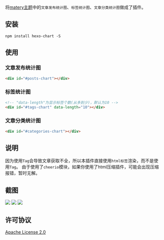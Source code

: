 将[matery主题](https://github.com/blinkfox/hexo-theme-matery)中的`文章发布统计图`、`标签统计图`、`文章分类统计图`做成了插件。
## 安装
```shell
npm install hexo-chart -S
```
## 使用
### 文章发布统计图
```html
<div id="#posts-chart"></div>
```
### 标签统计图
```html
<!-- "data-length"为显示标签个数(从多到少)，默认为10 -->
<div id="#tags-chart" data-length="10"></div>
```
### 文章分类统计图
```html
<div id="#categories-chart"></div>
```
## 说明
因为使用`Tag`会导致文章获取不全，所以本插件直接使用`html标签`渲染，而不是使用`Tag`。
由于使用了`cheerio`模块，如果你使用了html压缩插件，可能会出现压缩报错，暂时无解。
## 截图
![](https://github.com/HCLonely/hexo-charts/raw/master/screenshot/2020-05-02-201802.png)
![](https://github.com/HCLonely/hexo-charts/raw/master/screenshot/2020-05-02-201849.png)
![](https://github.com/HCLonely/hexo-charts/raw/master/screenshot/2020-05-02-201935.png)
## 许可协议
[Apache License 2.0](https://github.com/HCLonely/hexo-charts/blob/master/LICENSE)